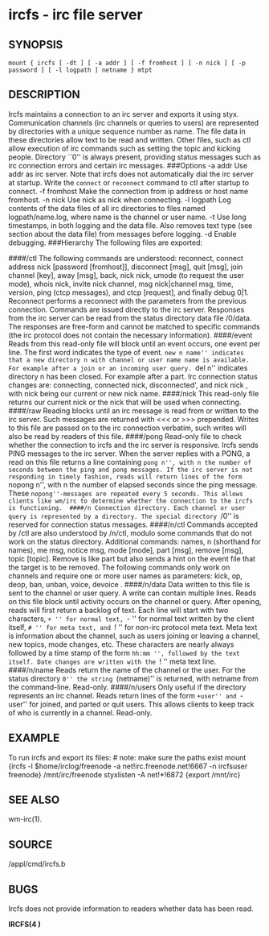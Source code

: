 
ircfs - irc file server
=======================
SYNOPSIS
--------

    mount { ircfs [ -dt ] [ -a addr ] [ -f fromhost ] [ -n nick ] [ -p password ] [ -l logpath ] netname } mtpt
DESCRIPTION
-----------

Ircfs maintains a connection to an irc server and exports it using styx. Communication channels (irc channels or queries to users) are represented by directories with a unique sequence number as name. The file data in these directories allow text to be read and written. Other files, such as ctl allow execution of irc commands such as setting the topic and kicking people. Directory ``0'' is always present, providing status messages such as irc connection errors and certain irc messages.
###Options
-a addr
Use addr as irc server. Note that ircfs does not automatically dial the irc server at startup. Write the `connect` or `reconnect` command to ctl after startup to connect. 
-f fromhost
Make the connection from ip address or host name fromhost. 
-n nick
Use nick as nick when connecting. 
-l logpath
Log contents of the data files of all irc directories to files named logpath/name.log, where name is the channel or user name. 
-t
Use long timestamps, in both logging and the data file. Also removes text type (see section about the data file) from messages before logging. 
-d
Enable debugging.
###Hierarchy
The following files are exported:

####/ctl
The following commands are understood: reconnect, connect address nick [password [fromhost]], disconnect [msg], quit [msg], join channel [key], away [msg], back, nick nick, umode (to request the user mode), whois nick, invite nick channel, msg nick|channel msg, time, version, ping (ctcp messages), and ctcp [request], and finally debug 0|1. Reconnect performs a reconnect with the parameters from the previous connection. Commands are issued directly to the irc server. Responses from the irc server can be read from the status directory data file /0/data. The responses are free-form and cannot be matched to specific commands (the irc protocol does not contain the necessary information). 
####/event
Reads from this read-only file will block until an event occurs, one event per line. The first word indicates the type of event. ``new n name'' indicates that a new directory n with channel or user name name is available. For example after a join or an incoming user query. ``del n'' indicates directory n has been closed. For example after a part. Irc connection status changes are: connecting, connected nick, disconnected', and nick nick , with nick being our current or new nick name. 
####/nick
This read-only file returns our current nick or the nick that will be used when connecting. 
####/raw
Reading blocks until an irc message is read from or written to the irc server. Such messages are returned with <<< or >>> prepended. Writes to this file are passed on to the irc connection verbatim, such writes will also be read by readers of this file. 
####/pong
Read-only file to check whether the connection to ircfs and the irc server is responsive. Ircfs sends PING messages to the irc server. When the server replies with a PONG, a read on this file returns a line containing ``pong n'', with n the number of seconds between the ping and pong messages. If the irc server is not responding in timely fashion, reads will return lines of the form ``nopong n'', with n the number of elapsed seconds since the ping message. These ``nopong''-messages are repeated every 5 seconds. This allows clients like wm/irc to determine whether the connection to the ircfs is functioning. 
####/n
Connection directory. Each channel or user query is represented by a directory. The special directory ``/0'' is reserved for connection status messages. 
####/n/ctl
Commands accepted by /ctl are also understood by /n/ctl, modulo some commands that do not work on the status directory. Additional commands: names, n (shorthand for names), me msg, notice msg, mode [mode], part [msg], remove [msg], topic [topic]. Remove is like part but also sends a hint on the event file that the target is to be removed. The following commands only work on channels and require one or more user names as parameters: kick, op, deop, ban, unban, voice, devoice . 
####/n/data
Data written to this file is sent to the channel or user query. A write can contain multiple lines. Reads on this file block until activity occurs on the channel or query. After opening, reads will first return a backlog of text. Each line will start with two characters, ``+ '' for normal text, ``- '' for normal text written by the client itself, ``# '' for meta text, and ``! '' for non-irc protocol meta text. Meta text is information about the channel, such as users joining or leaving a channel, new topics, mode changes, etc. These characters are nearly always followed by a time stamp of the form ``hh:mm '', followed by the text itself. Date changes are written with the ``! '' meta text line. 
####/n/name
Reads return the name of the channel or the user. For the status directory ``0'' the string ``(netname)'' is returned, with netname from the command-line. Read-only. 
####/n/users
Only useful if the directory represents an irc channel. Reads return lines of the form ``+user'' and ``-user'' for joined, and parted or quit users. This allows clients to keep track of who is currently in a channel. Read-only.

EXAMPLE
-------
To run ircfs and export its files:
    # note: make sure the paths exist
    mount {ircfs -l $home/irclog/freenode -a net!irc.freenode.net!6667 
        -n ircfsuser freenode} /mnt/irc/freenode
        styxlisten -A net!*!6872 {export /mnt/irc}

SEE ALSO
--------
wm-irc(1).

SOURCE
------
/appl/cmd/ircfs.b

BUGS
----
Ircfs does not provide information to readers whether data has been read.

**IRCFS(4 )**
